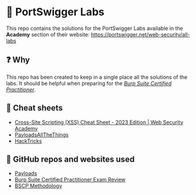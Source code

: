 # 🧪 PortSwigger Labs

This repo contains the solutions for the PortSwigger Labs available in the **Academy** section of their website: https://portswigger.net/web-security/all-labs

## ❓ Why
This repo has been created to keep in a single place all the solutions of the labs. It should be helpful when preparing for the [*Burp Suite Certified Practitioner*](https://portswigger.net/web-security/certification).

## 💭 Cheat sheets
- [Cross-Site Scripting (XSS) Cheat Sheet - 2023 Edition | Web Security Academy](https://portswigger.net/web-security/cross-site-scripting/cheat-sheet)
- [PayloadsAllTheThings](https://github.com/swisskyrepo/PayloadsAllTheThings)
- [HackTricks](https://book.hacktricks.xyz/welcome/readme)

## 💭 GitHub repos and websites used
- [Payloads](https://micahvandeusen.com/burp-suite-certified-practitioner-exam-review/)
- [Burp Suite Certified Practitioner Exam Review](https://micahvandeusen.com/burp-suite-certified-practitioner-exam-review/)
- [BSCP Methodology](http://bscpcheatsheet.gitbook.io/)
